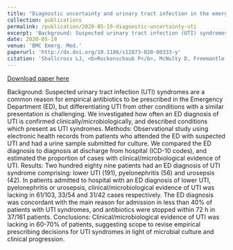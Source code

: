 ```yaml
---
title: "Diagnostic uncertainty and urinary tract infection in the emergency department: a cohort study from a UK hospital"
collection: publications
permalink: /publication/2020-05-19-diagnostic-uncertainty-uti
excerpt: 'Background: Suspected urinary tract infection (UTI) syndromes are a common reason for empirical antibiotics to be prescribed in the Emergency Department (ED), but differentiating UTI from other conditions with a similar presentation is challenging. We investigated how often an ED diagnosis of UTI is confirmed clinically/microbiologically, and described conditions which present as UTI syndromes. Methods: Observational study using electronic health records from patients who attended the ED with suspected UTI and had a urine sample submitted for culture. We compared the ED diagnosis to diagnosis at discharge from hospital (ICD-10 codes), and estimated the proportion of cases with clinical/microbiological evidence of UTI. Results: Two hundred eighty nine patients had an ED diagnosis of UTI syndrome comprising: lower UTI (191), pyelonephritis (56) and urosepsis (42). In patients admitted to hospital with an ED diagnosis of lower UTI, pyelonephritis or urosepsis, clinical/microbiological evidence of UTI was lacking in 61/103, 33/54 and 31/42 cases respectively. The ED diagnosis was concordant with the main reason for admission in less than 40% of patients with UTI syndromes, and antibiotics were stopped within 72 h in 37/161 patients. Conclusions: Clinical/microbiological evidence of UTI was lacking in 60-70% of patients, suggesting scope to revise empirical prescribing decisions for UTI syndromes in light of microbial culture and clinical progression.'
date: 2020-05-19
venue: 'BMC Emerg. Med.'
paperurl: 'http://dx.doi.org/10.1186/s12873-020-00333-y'
citation: 'Shallcross LJ, <b>Rockenschaub P</b>, McNulty D, Freemantle N, Hayward A, Gill MJ. Diagnostic uncertainty and urinary tract infection in the emergency department: a cohort study from a UK hospital. <i>BMC Emerg Med.</i> 2020;20: 40.'
---
```


<a href='http://dx.doi.org/10.1186/s12873-020-00333-y'>Download paper here</a>

Background: Suspected urinary tract infection (UTI) syndromes are a common reason for empirical antibiotics to be prescribed in the Emergency Department (ED), but differentiating UTI from other conditions with a similar presentation is challenging. We investigated how often an ED diagnosis of UTI is confirmed clinically/microbiologically, and described conditions which present as UTI syndromes. Methods: Observational study using electronic health records from patients who attended the ED with suspected UTI and had a urine sample submitted for culture. We compared the ED diagnosis to diagnosis at discharge from hospital (ICD-10 codes), and estimated the proportion of cases with clinical/microbiological evidence of UTI. Results: Two hundred eighty nine patients had an ED diagnosis of UTI syndrome comprising: lower UTI (191), pyelonephritis (56) and urosepsis (42). In patients admitted to hospital with an ED diagnosis of lower UTI, pyelonephritis or urosepsis, clinical/microbiological evidence of UTI was lacking in 61/103, 33/54 and 31/42 cases respectively. The ED diagnosis was concordant with the main reason for admission in less than 40% of patients with UTI syndromes, and antibiotics were stopped within 72 h in 37/161 patients. Conclusions: Clinical/microbiological evidence of UTI was lacking in 60-70% of patients, suggesting scope to revise empirical prescribing decisions for UTI syndromes in light of microbial culture and clinical progression.
